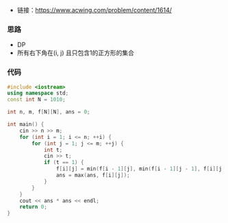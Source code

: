 * 链接：https://www.acwing.com/problem/content/1614/

### 思路

* DP
* 所有右下角在(i, j) 且只包含1的正方形的集合

### 代码

```c++
#include <iostream>
using namespace std;
const int N = 1010;

int n, m, f[N][N], ans = 0;

int main() {
    cin >> n >> m;
    for (int i = 1; i <= n; ++i) {
        for (int j = 1; j <= m; ++j) {
            int t;
            cin >> t;
            if (t == 1) {
                f[i][j] = min(f[i - 1][j], min(f[i - 1][j - 1], f[i][j - 1])) + 1;
                ans = max(ans, f[i][j]);
            }
        }
    }
    cout << ans * ans << endl;
    return 0;
}
```

